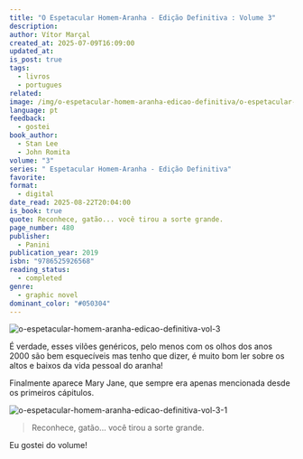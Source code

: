 ```yaml
---
title: "O Espetacular Homem-Aranha - Edição Definitiva : Volume 3"
description:
author: Vítor Marçal
created_at: 2025-07-09T16:09:00
updated_at:
is_post: true
tags:
  - livros
  - portugues
related:
image: /img/o-espetacular-homem-aranha-edicao-definitiva/o-espetacular-homem-aranha-edicao-definitiva-vol-3.jpg
language: pt
feedback:
  - gostei
book_author:
  - Stan Lee
  - John Romita
volume: "3"
series: " Espetacular Homem-Aranha - Edição Definitiva"
favorite:
format:
  - digital
date_read: 2025-08-22T20:04:00
is_book: true
quote: Reconhece, gatão... você tirou a sorte grande.
page_number: 480
publisher:
  - Panini
publication_year: 2019
isbn: "9786525926568"
reading_status:
  - completed
genre:
  - graphic novel
dominant_color: "#050304"
---
```

![o-espetacular-homem-aranha-edicao-definitiva-vol-3](img/o-espetacular-homem-aranha-edicao-definitiva/o-espetacular-homem-aranha-edicao-definitiva-vol-3.jpg)

É verdade, esses vilões genéricos, pelo menos com os olhos dos anos 2000 são bem esquecíveis mas tenho que dizer, é muito bom ler sobre os altos e baixos da vida pessoal do aranha! 

Finalmente aparece Mary Jane, que sempre era apenas mencionada desde os primeiros cápitulos.

![o-espetacular-homem-aranha-edicao-definitiva-vol-3-1](/img/o-espetacular-homem-aranha-edicao-definitiva/o-espetacular-homem-aranha-edicao-definitiva-vol-3-1.jpg)

> Reconhece, gatão... você tirou a sorte grande.

Eu gostei do volume!